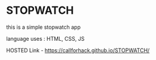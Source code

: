 # STOPWATCH

this is a simple stopwatch app 

language uses : HTML, CSS, JS

HOSTED Link - https://callforhack.github.io/STOPWATCH/
